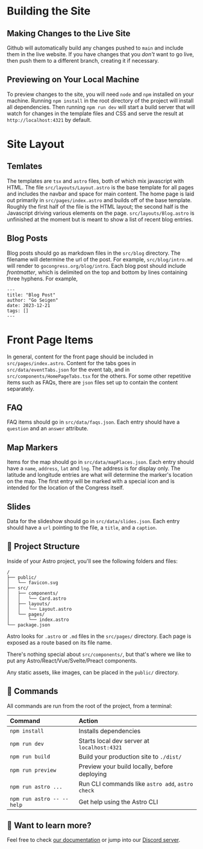 # Building the Site
## Making Changes to the Live Site
Github will automatically build any changes pushed to `main` and include them in the live website. If you have changes that you *don't* want to go live, then push them to a different branch, creating it if necessary.

## Previewing on Your Local Machine
To preview changes to the site, you will need `node` and `npm` installed on your machine. Running `npm install` in the root directory of the project will install all dependencies. Then running `npm run dev` will start a build server that will watch for changes in the template files and CSS and serve the result at `http://localhost:4321` by default. 

# Site Layout

## Temlates
The templates are `tsx` and `astro` files, both of which mix javascript with HTML. The file `src/layouts/Layout.astro` is the base template for all pages and includes the navbar and space for main content. The home page is laid out primarily in `src/pages/index.astro` and builds off of the base template. Roughly the first half of the file is the HTML layout; the second half is the Javascript driving various elements on the page. `src/layouts/Blog.astro` is unfinished at the moment but is meant to show a list of recent blog entries.

## Blog Posts
Blog posts should go as markdown files in the `src/blog` directory. The filename will determine the url of the post. For example, `src/blog/intro.md` will render to `gocongress.org/blog/intro`. Each blog post should include *frontmatter*, which is delimited on the top and bottom by lines containing three hyphens. For example,

```
---
title: "Blog Post"
author: "Go Seigen"
date: 2023-12-21
tags: []
---
```

# Front Page Items
In general, content for the front page should be included in `src/pages/index.astro`. Content for the tabs goes in `src/data/eventTabs.json` for the event tab, and in `src/components/HomePageTabs.tsx` for the others. For some other repetitive items such as FAQs, there are `json` files set up to contain the content separately. 

## FAQ
FAQ items should go in `src/data/faqs.json`. Each entry should have a `question` and an `answer` attribute. 

## Map Markers
Items for the map should go in `src/data/mapPlaces.json`. Each entry should have a `name`, `address`, `lat` and `lng`. The address is for display only. The latitude and longitude entries are what will determine the marker's location on the map. The first entry will be marked with a special icon and is intended for the location of the Congress itself.

## Slides
Data for the slideshow should go in `src/data/slides.json`. Each entry should have a `url` pointing to the file, a `title`, and a `caption`.

## 🚀 Project Structure

Inside of your Astro project, you'll see the following folders and files:

```text
/
├── public/
│   └── favicon.svg
├── src/
│   ├── components/
│   │   └── Card.astro
│   ├── layouts/
│   │   └── Layout.astro
│   └── pages/
│       └── index.astro
└── package.json
```

Astro looks for `.astro` or `.md` files in the `src/pages/` directory. Each page is exposed as a route based on its file name.

There's nothing special about `src/components/`, but that's where we like to put any Astro/React/Vue/Svelte/Preact components.

Any static assets, like images, can be placed in the `public/` directory.

## 🧞 Commands

All commands are run from the root of the project, from a terminal:

| Command                   | Action                                           |
| :------------------------ | :----------------------------------------------- |
| `npm install`             | Installs dependencies                            |
| `npm run dev`             | Starts local dev server at `localhost:4321`      |
| `npm run build`           | Build your production site to `./dist/`          |
| `npm run preview`         | Preview your build locally, before deploying     |
| `npm run astro ...`       | Run CLI commands like `astro add`, `astro check` |
| `npm run astro -- --help` | Get help using the Astro CLI                     |

## 👀 Want to learn more?

Feel free to check [our documentation](https://docs.astro.build) or jump into our [Discord server](https://astro.build/chat).
